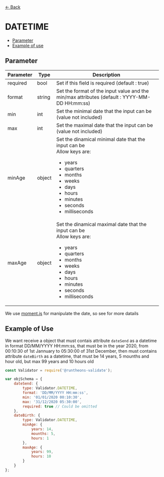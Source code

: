 [<- Back](https://github.com/iamousseni/runtheons-validate#type)

# DATETIME

- [Parameter](https://github.com/iamousseni/runtheons-validate/blob/tree/master/doc/datetime.md#parameter)
- [Example of use](https://github.com/iamousseni/runtheons-validate/blob/tree/master/doc/datetime.md#example-of-use)

## Parameter

| Parameter | Type   | Description                                                                                                                                                                                                                     |
| --------- | ------ | ------------------------------------------------------------------------------------------------------------------------------------------------------------------------------------------------------------------------------- |
| required  | bool   | Set if this field is required (default : true)                                                                                                                                                                                  |
| format    | string | Set the format of the input value and the min/max attributes (default : YYYY-MM-DD HH:mm:ss)                                                                                                                                    |
| min       | int    | Set the minimal date that the input can be (value not included)                                                                                                                                                                 |
| max       | int    | Set the maximal date that the input can be (value not included)                                                                                                                                                                 |
| minAge    | object | Set the dinamical minimal date that the input can be <br>Allow keys are: <ul><li>years</li><li> quarters</li><li>months</li><li>weeks</li><li>days</li><li>hours</li><li>minutes</li><li>seconds</li><li>milliseconds</li></ul> |
| maxAge    | object | Set the dinamical maximal date that the input can be <br>Allow keys are: <ul><li>years</li><li> quarters</li><li>months</li><li>weeks</li><li>days</li><li>hours</li><li>minutes</li><li>seconds</li><li>milliseconds</li></ul> |

We use [moment.js](https://momentjs.com/docs/#/manipulating/ 'moment.js') for manipulate the date, so see for more datails

## Example of Use

We want receive a object that must contais attribute `dateSend` as a datetime in format DD/MM/YYYY HH:mm:ss, that must be in the year 2020, from 00:10:30 of 1st Jannuary to 05:30:00 of 31st December, then must contains attribute `dateBirth` as a datetime, that must be 14 years, 5 mounths and hour old, but max 99 years and 10 hours old

```javascript
const Validator = require('@runtheons-validate');

var objSchema = {
	dateSend: {
		type: Validator.DATETIME,
		format: 'DD/MM/YYYY HH:mm:ss',
		min: '01/01/2020 00:10:30',
		max: '31/12/2020 05:30:00',
		required: true // Could be omitted
	},
	dateBirth: {
		type: Validator.DATETIME,
		minAge: {
			years: 14,
			mounths: 5,
			hours: 1
		},
		maxAge: {
			years: 99,
			hours: 10
		}
	}
};
```
